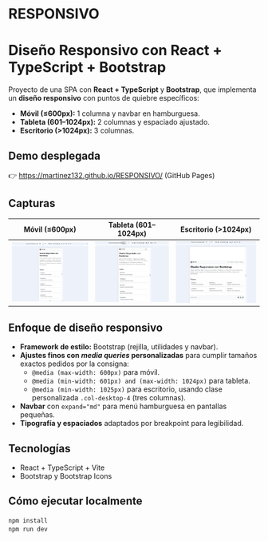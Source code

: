 # RESPONSIVO


# Diseño Responsivo con React + TypeScript + Bootstrap

Proyecto de una SPA con **React + TypeScript** y **Bootstrap**, que implementa un **diseño responsivo** con puntos de quiebre específicos:
- **Móvil (≤600px):** 1 columna y navbar en hamburguesa.
- **Tableta (601–1024px):** 2 columnas y espaciado ajustado.
- **Escritorio (>1024px):** 3 columnas.

## Demo desplegada
👉 https://martinez132.github.io/RESPONSIVO/ (GitHub Pages)

## Capturas
| Móvil (≤600px) | Tableta (601–1024px) | Escritorio (>1024px) |
| --- | --- | --- |
|![Móvil](responsive-react-ts/docs/screenshots/S1.png) | ![Tableta](responsive-react-ts/docs/screenshots/S2.png) | ![Escritorio](responsive-react-ts/docs/screenshots/S3.png) |

## Enfoque de diseño responsivo
- **Framework de estilo:** Bootstrap (rejilla, utilidades y navbar).
- **Ajustes finos con _media queries_ personalizadas** para cumplir tamaños exactos pedidos por la consigna:
  - `@media (max-width: 600px)` para móvil.
  - `@media (min-width: 601px) and (max-width: 1024px)` para tableta.
  - `@media (min-width: 1025px)` para escritorio, usando clase personalizada `.col-desktop-4` (tres columnas).
- **Navbar** con `expand="md"` para menú hamburguesa en pantallas pequeñas.
- **Tipografía y espaciados** adaptados por breakpoint para legibilidad.

## Tecnologías
- React + TypeScript + Vite
- Bootstrap y Bootstrap Icons

## Cómo ejecutar localmente
```bash
npm install
npm run dev

